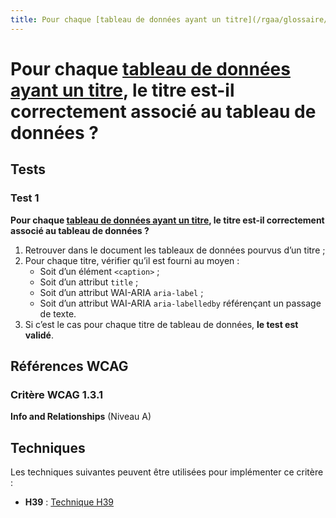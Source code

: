 ```yaml
---
title: Pour chaque [tableau de données ayant un titre](/rgaa/glossaire/tableau-de-donnees-ayant-un-titre), le titre est-il correctement associé au tableau de données ?
---
```


# Pour chaque [tableau de données ayant un titre](/rgaa/glossaire/tableau-de-donnees-ayant-un-titre), le titre est-il correctement associé au tableau de données ?



## Tests

### Test 1

**Pour chaque [tableau de données ayant un titre](/rgaa/glossaire/tableau-de-donnees-ayant-un-titre), le titre est-il correctement associé au tableau de données ?**

1. Retrouver dans le document les tableaux de données pourvus d’un titre ;
2. Pour chaque titre, vérifier qu’il est fourni au moyen :
   - Soit d’un élément `<caption>` ;
   - Soit d’un attribut `title` ;
   - Soit d’un attribut WAI-ARIA `aria-label` ;
   - Soit d’un attribut WAI-ARIA `aria-labelledby` référençant un passage de texte.
3. Si c’est le cas pour chaque titre de tableau de données, **le test est validé**.



## Références WCAG

### Critère WCAG 1.3.1

**Info and Relationships** (Niveau A)



## Techniques

Les techniques suivantes peuvent être utilisées pour implémenter ce critère :

- **H39** : [Technique H39](https://www.w3.org/WAI/WCAG21/Techniques/html/H39)
